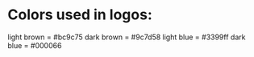 # Colors used in logos:

light brown = #bc9c75
dark brown = #9c7d58
light blue = #3399ff
dark blue = #000066
